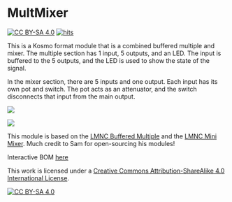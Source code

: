 # MultMixer
[![CC BY-SA 4.0][cc-by-sa-shield]][cc-by-sa]
[![hits](https://hits.deltapapa.io/github/sonosus/multmixer.svg)](https://hits.deltapapa.io)

This is a Kosmo format module that is a combined buffered multiple and mixer. 
The multiple section has 1 input, 5 outputs, and an LED. The input is buffered to the 5 outputs, and the LED is used to show the state of the signal.

In the mixer section, there are 5 inputs and one output. Each input has its own pot and switch. The pot acts as an attenuator, and the switch disconnects that input from the main output. 

![](https://aws1.discourse-cdn.com/free1/uploads/lookmumnocomputer/original/2X/1/18a552b5b9ad30d6b0cc0d85f03078168d282773.jpeg)

![](https://aws1.discourse-cdn.com/free1/uploads/lookmumnocomputer/original/2X/5/5a8e12be32a8f56644951b261dc19a87eca7dc13.jpeg)



This module is based on the [LMNC Buffered Multiple](https://www.lookmumnocomputer.com/1161-buffered-multiple) and the [LMNC Mini Mixer](https://www.lookmumnocomputer.com/projects#/1163-mini-mixer). Much credit to Sam for open-sourcing his modules!

Interactive BOM [here](https://htmlpreview.github.io/?https://github.com/Sonosus/MultMixer/blob/main/Docs/MultMixer.html)

This work is licensed under a
[Creative Commons Attribution-ShareAlike 4.0 International License][cc-by-sa].

[![CC BY-SA 4.0][cc-by-sa-image]][cc-by-sa]

[cc-by-sa]: http://creativecommons.org/licenses/by-sa/4.0/
[cc-by-sa-image]: https://licensebuttons.net/l/by-sa/4.0/88x31.png
[cc-by-sa-shield]: https://img.shields.io/badge/License-CC%20BY--SA%204.0-lightgrey.svg
